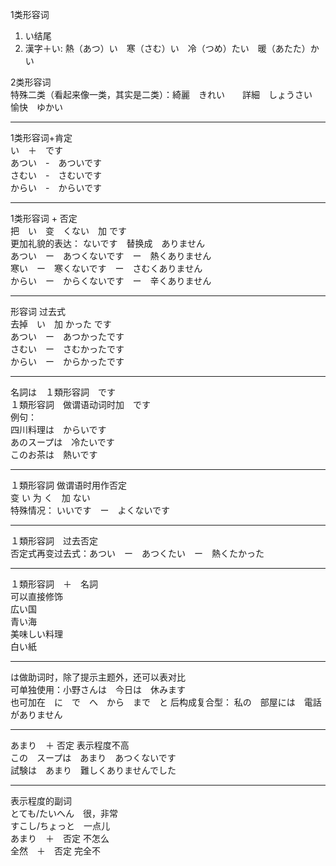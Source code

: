1类形容词  
1. い结尾
2. 漢字＋い: 熱（あつ）い　寒（さむ）い　冷（つめ）たい　暖（あたた）かい  

2类形容词  
特殊二类（看起来像一类，其实是二类）：綺麗　きれい　　詳細　しょうさい　　愉快　ゆかい　

---
1类形容词+肯定  
い　＋　です  
あつい　-　あついです  
さむい　-　さむいです  
からい　-　からいです   

----
1类形容词 + 否定   
把　い　变　くない　加 です  
更加礼貌的表达： ないです　替换成　ありません  
あつい　ー　あつくないです　ー　熱くありません  
寒い　ー　寒くないです　ー　さむくありません  
からい　ー　からくないです　ー　辛くありません  

---
形容词   过去式  
去掉　い　加 かった  です  
あつい　ー　あつかったです  
さむい　ー　さむかったです  
からい　ー　からかったです  

---

名詞は　１類形容詞　です  
１類形容詞　做谓语动词时加　です  
例句：   
四川料理は　からいです  
あのスープは　冷たいです   
このお茶は　熱いです  

---
１類形容詞 做谓语时用作否定  
变 い 为 く　加 ない  
特殊情况： いいです　ー　よくないです　  

---
１類形容詞　过去否定  
否定式再变过去式：あつい　ー　あつくたい　ー　熱くたかった  

---
１類形容詞　＋　名詞  
可以直接修饰  
広い国　  
青い海  
美味しい料理  
白い紙

---
は做助词时，除了提示主题外，还可以表对比  
可单独使用：小野さんは　今日は　休みます  
也可加在　に　で　へ　から　まで　と 后构成复合型： 私の　部屋には　電話がありません

---
あまり　＋ 否定   表示程度不高  
この　スープは　あまり　あつくないです  
試験は　あまり　難しくありませんでした  

---
表示程度的副词  
とても/たいへん　很，非常  
すこし/ちょっと　一点儿  
あまり　＋　否定 不怎么  
全然　＋　否定  完全不  